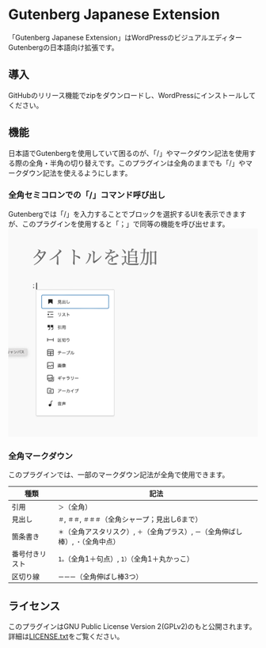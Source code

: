 # Gutenberg Japanese Extension
「Gutenberg Japanese Extension」はWordPressのビジュアルエディターGutenbergの日本語向け拡張です。

## 導入
GitHubのリリース機能でzipをダウンロードし、WordPressにインストールしてください。

## 機能
日本語でGutenbergを使用していて困るのが、「/」やマークダウン記法を使用する際の全角・半角の切り替えです。このプラグインは全角のままでも「/」やマークダウン記法を使えるようにします。

### 全角セミコロンでの「/」コマンド呼び出し
Gutenbergでは「/」を入力することでブロックを選択するUIを表示できますが、このプラグインを使用すると「；」で同等の機能を呼び出せます。
![スクリーンショット1](./assets/screen-shot1.png)

### 全角マークダウン
このプラグインでは、一部のマークダウン記法が全角で使用できます。

| 種類      | 記法                                                                |
|---------|-------------------------------------------------------------------|
| 引用      | ```＞```（全角）                                                       |
| 見出し     | ```＃```, ```＃＃```, ```＃＃＃```（全角シャープ；見出し6まで）                       |
| 箇条書き    | ```＊```（全角アスタリスク）, ```＋```（全角プラス）, ```ー```（全角伸ばし棒）, ```・```（全角中点） |
| 番号付きリスト | ```1。```（全角1＋句点）, ```1）```（全角1＋丸かっこ）                              |
| 区切り線    | ```ーーー```（全角伸ばし棒3つ）                                               |


## ライセンス
このプラグインはGNU Public License Version 2(GPLv2)のもと公開されます。詳細は[LICENSE.txt](LICENSE.txt)をご覧ください。